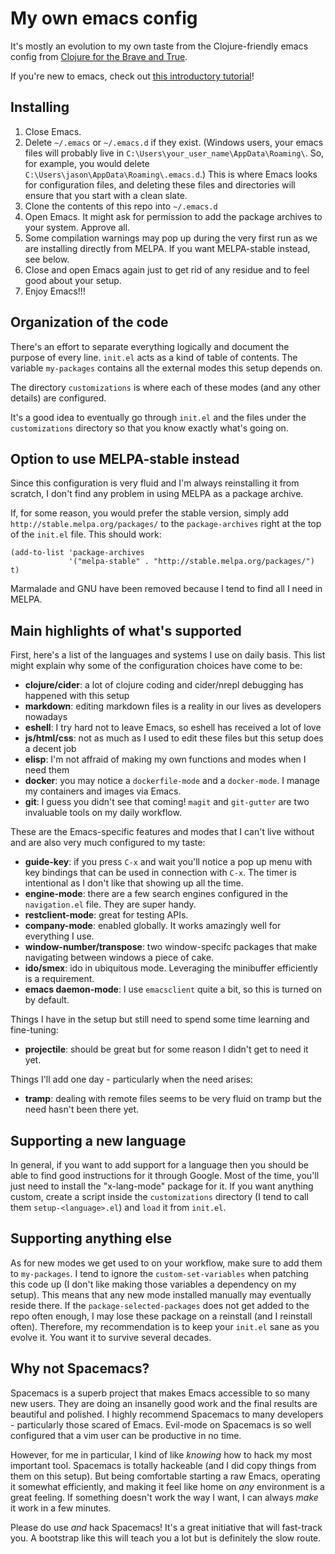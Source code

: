 # My own emacs config #

It's mostly an evolution to my own taste from the Clojure-friendly
emacs config from [Clojure for the Brave and True](http://www.braveclojure.com/basic-emacs/).

If you're new to emacs, check out
[this introductory tutorial](http://www.braveclojure.com/basic-emacs/)!

## Installing

1. Close Emacs.
2. Delete `~/.emacs` or `~/.emacs.d` if they exist. (Windows users, your
   emacs files will probably live in
   `C:\Users\your_user_name\AppData\Roaming\`. So, for example, you
   would delete `C:\Users\jason\AppData\Roaming\.emacs.d`.) This is
   where Emacs looks for configuration files, and deleting these files
   and directories will ensure that you start with a clean slate.
3. Clone the contents of this repo into `~/.emacs.d`
4. Open Emacs. It might ask for permission to add the package archives to
   your system. Approve all.
5. Some compilation warnings may pop up during the very first run as we are
   installing directly from MELPA. If you want MELPA-stable instead, see below.
6. Close and open Emacs again just to get rid of any residue and to feel good
   about your setup.
7. Enjoy Emacs!!!

## Organization of the code

There's an effort to separate everything logically and document the purpose
of every line. `init.el` acts as a kind of table of contents. The variable
`my-packages` contains all the external modes this setup depends on.

The directory `customizations` is where each of these modes (and any other
details) are configured.

It's a good idea to eventually go through `init.el` and the files under the 
`customizations` directory so that you know exactly what's going on.

## Option to use MELPA-stable instead

Since this configuration is very fluid and I'm always reinstalling it from
scratch, I don't find any problem in using MELPA as a package archive.

If, for some reason, you would prefer the stable version, simply add
`http://stable.melpa.org/packages/` to the `package-archives` right at the
top of the `init.el` file. This should work:

```elisp
(add-to-list 'package-archives
             '("melpa-stable" . "http://stable.melpa.org/packages/") t)
```

Marmalade and GNU have been removed because I tend to find all I need in
MELPA.

## Main highlights of what's supported

First, here's a list of the languages and systems I use on daily basis. This list might
explain why some of the configuration choices have come to be:

* **clojure/cider**: a lot of clojure coding and cider/nrepl debugging has happened with this
  setup
* **markdown**: editing markdown files is a reality in our lives as developers nowadays
* **eshell**: I try hard not to leave Emacs, so eshell has received a lot of love
* **js/html/css**: not as much as I used to edit these files but this setup does a decent job
* **elisp**: I'm not affraid of making my own functions and modes when I need them
* **docker**: you may notice a `dockerfile-mode` and a `docker-mode`. I manage my containers and
  images via Emacs.
* **git**: I guess you didn't see that coming! `magit` and `git-gutter` are two invaluable tools
  on my daily workflow.

These are the Emacs-specific features and modes that I can't live without and are also very
much configured to my taste:

* **guide-key**: if you press `C-x` and wait you'll notice a pop up menu with key bindings
  that can be used in connection with `C-x`. The timer is intentional as I don't like that
  showing up all the time.
* **engine-mode**: there are a few search engines configured in the `navigation.el` file. They
  are super handy.
* **restclient-mode**: great for testing APIs.
* **company-mode**: enabled globally. It works amazingly well for everything I use.
* **window-number/transpose**: two window-specifc packages that make navigating between windows
  a piece of cake.
* **ido/smex**: ido in ubiquitous mode. Leveraging the minibuffer efficiently is a requirement.
* **emacs daemon-mode**: I use `emacsclient` quite a bit, so this is turned on by default.

Things I have in the setup but still need to spend some time learning and fine-tuning:

* **projectile**: should be great but for some reason I didn't get to need it yet.

Things I'll add one day - particularly when the need arises:

* **tramp**: dealing with remote files seems to be very fluid on tramp but the need hasn't been
  there yet.

## Supporting a new language

In general, if you want to add support for a language then you should be able to find
good instructions for it through Google. Most of the time, you'll just need to install the
"x-lang-mode" package for it. If you want anything custom, create a script inside the
`customizations` directory (I tend to call them `setup-<language>.el`) and `load` it from
`init.el`.

## Supporting anything else

As for new modes we get used to on your workflow, make sure to add them to `my-packages`.
I tend to ignore the `custom-set-variables` when patching this code up (I don't like making
those variables a dependency on my setup). This means that any new mode installed manually
may eventually reside there. If the `package-selected-packages` does not get added to the
repo often enough, I may lose these package on a reinstall (and I reinstall often). Therefore,
my recommendation is to keep your `init.el` sane as you evolve it. You want it to survive
several decades.

## Why not Spacemacs?

Spacemacs is a superb project that makes Emacs accessible to so many new users. They are doing
an insanelly good work and the final results are beautiful and polished. I highly recommend
Spacemacs to many developers - particularly those scared of Emacs. Evil-mode on Spacemacs
is so well configured that a vim user can be productive in no time.

However, for me in particular, I kind of like _knowing_ how to hack my most important tool.
Spacemacs is totally hackeable (and I did copy things from them on this setup). But being
comfortable starting a raw Emacs, operating it somewhat efficiently, and making it feel like
home on _any_ environment is a great feeling. If something doesn't work the way I want, I
can always _make_ it work in a few minutes.

Please do use _and_ hack Spacemacs! It's a great initiative that will fast-track you. A
bootstrap like this will teach you a lot but is definitely the slow route.
